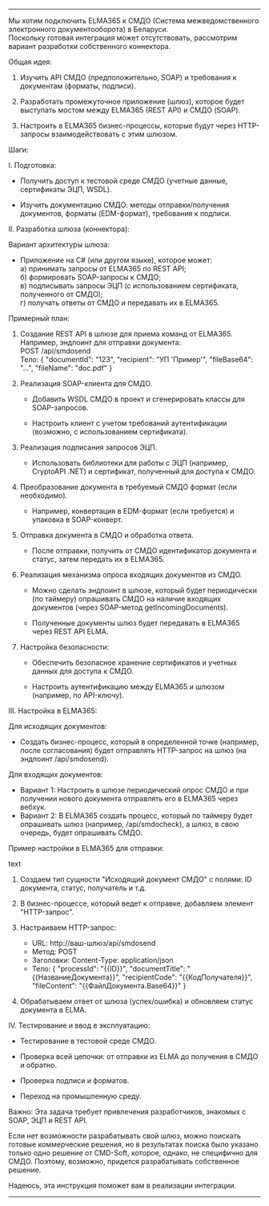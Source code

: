 
-------------------------

  
Мы хотим подключить ELMA365 к СМДО (Система межведомственного электронного документооборота) в Беларуси.  
Поскольку готовая интеграция может отсутствовать, рассмотрим вариант разработки собственного коннектора.

Общая идея:

1.  Изучить API СМДО (предположительно, SOAP) и требования к документам (форматы, подписи).
    
2.  Разработать промежуточное приложение (шлюз), которое будет выступать мостом между ELMA365 (REST API) и СМДО (SOAP).
    
3.  Настроить в ELMA365 бизнес-процессы, которые будут через HTTP-запросы взаимодействовать с этим шлюзом.
    

Шаги:

I. Подготовка:

-   Получить доступ к тестовой среде СМДО (учетные данные, сертификаты ЭЦП, WSDL).
    
-   Изучить документацию СМДО: методы отправки/получения документов, форматы (EDM-формат), требования к подписи.
    

II. Разработка шлюза (коннектора):

Вариант архитектуры шлюза:  
- Приложение на C# (или другом языке), которое может:  
а) принимать запросы от ELMA365 по REST API;  
б) формировать SOAP-запросы к СМДО;  
в) подписывать запросы ЭЦП (с использованием сертификата, полученного от СМДО);  
г) получать ответы от СМДО и передавать их в ELMA365.

Примерный план:

1.  Создание REST API в шлюзе для приема команд от ELMA365.  
    Например, эндпоинт для отправки документа:  
    POST /api/smdosend  
    Тело: { "documentId": "123", "recipient": "УП 'Пример'", "fileBase64": "...", "fileName": "doc.pdf" }
    
2.  Реализация SOAP-клиента для СМДО.
    
    -   Добавить WSDL СМДО в проект и сгенерировать классы для SOAP-запросов.
        
    -   Настроить клиент с учетом требований аутентификации (возможно, с использованием сертификата).
        
3.  Реализация подписания запросов ЭЦП.
    
    -   Использовать библиотеки для работы с ЭЦП (например, CryptoAPI .NET) и сертификат, полученный для доступа к СМДО.
        
4.  Преобразование документа в требуемый СМДО формат (если необходимо).
    
    -   Например, конвертация в EDM-формат (если требуется) и упаковка в SOAP-конверт.
        
5.  Отправка документа в СМДО и обработка ответа.
    
    -   После отправки, получить от СМДО идентификатор документа и статус, затем передать их в ELMA365.
        
6.  Реализация механизма опроса входящих документов из СМДО.
    
    -   Можно сделать эндпоинт в шлюзе, который будет периодически (по таймеру) опрашивать СМДО на наличие входящих документов (через SOAP-метод getIncomingDocuments).
        
    -   Полученные документы шлюз будет передавать в ELMA365 через REST API ELMA.
        
7.  Настройка безопасности:
    
    -   Обеспечить безопасное хранение сертификатов и учетных данных для доступа к СМДО.
        
    -   Настроить аутентификацию между ELMA365 и шлюзом (например, по API-ключу).
        

III. Настройка в ELMA365:

Для исходящих документов:  
- Создать бизнес-процесс, который в определенной точке (например, после согласования) будет отправлять HTTP-запрос на шлюз (на эндпоинт /api/smdosend).

Для входящих документов:  
- Вариант 1: Настроить в шлюзе периодический опрос СМДО и при получении нового документа отправлять его в ELMA365 через вебхук.  
- Вариант 2: В ELMA365 создать процесс, который по таймеру будет опрашивать шлюз (например, /api/smdocheck), а шлюз, в свою очередь, будет опрашивать СМДО.

Пример настройки в ELMA365 для отправки:

text

1. Создаем тип сущности "Исходящий документ СМДО" с полями: ID документа, статус, получатель и т.д.
2. В бизнес-процессе, который ведет к отправке, добавляем элемент "HTTP-запрос".
3. Настраиваем HTTP-запрос:
    - URL: http://ваш-шлюз/api/smdosend
    - Метод: POST
    - Заголовки: Content-Type: application/json
    - Тело: 
      {
        "processId": "{{ID}}",
        "documentTitle": "{{НазваниеДокумента}}",
        "recipientCode": "{{КодПолучателя}}",
        "fileContent": "{{ФайлДокумента.Base64}}"
      }

4. Обрабатываем ответ от шлюза (успех/ошибка) и обновляем статус документа в ELMA.

IV. Тестирование и ввод в эксплуатацию:

-   Тестирование в тестовой среде СМДО.
    
-   Проверка всей цепочки: от отправки из ELMA до получения в СМДО и обратно.
    
-   Проверка подписи и форматов.
    
-   Переход на промышленную среду.
    

Важно: Эта задача требует привлечения разработчиков, знакомых с SOAP, ЭЦП и REST API.

Если нет возможности разрабатывать свой шлюз, можно поискать готовые коммерческие решения, но в результатах поиска было указано только одно решение от CMD-Soft, которое, однако, не специфично для СМДО. Поэтому, возможно, придется разрабатывать собственное решение.

Надеюсь, эта инструкция поможет вам в реализации интеграции.

---
<!--stackedit_data:
eyJoaXN0b3J5IjpbMTA0NDA2MzMyMV19
-->
